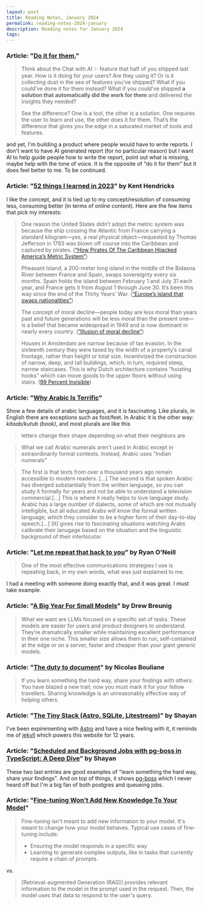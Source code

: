 ```yaml
---
layout: post
title: Reading Notes, January 2024
permalink: reading-notes-2024-january
description: Reading notes for January 2024
tags:
---
```


### Article: "[Do it for them.](https://shayy.org/posts/do-it-for-them/)"

> Think about the Chat with AI ✨ feature that half of you shipped last year. How is it doing for your users? Are they using it? Or is it collecting dust in the sea of features you’ve shipped? What if you could’ve done it for them instead? What if you could’ve shipped **a solution that automatically did the work for them** and delivered the insights they needed?
>
> See the difference? One is a tool, the other is a solution. One requires the user to learn and use, the other does it for them. That’s the difference that gives you the edge in a saturated market of tools and features.

and yet, I'm building a product where people would have to write reports. I don't want to have AI generated report (for no particular reason) but I want AI to help guide people how to write the report, point out what is missing, maybe help with the tone of voice. It is the opposite of "do it for them" but it does feel better to me. To be continued.

### Article: "[52 things I learned in 2023](https://kenthendricks.com/52-things-i-learned-in-2023/)" by Kent Hendricks

I like the concept, and it is tied up to my concept/resolution of consuming less, consuming better (in terms of online content). Here are the few items that pick my interests:

> One reason the United States didn’t adopt the metric system was because the ship crossing the Atlantic from France carrying a standard kilogram—yes, a real physical object—requested by Thomas Jefferson in 1793 was blown off course into the Caribbean and captured by pirates. ([“How Pirates Of The Caribbean Hijacked America’s Metric System”](https://www.npr.org/sections/thetwo-way/2017/12/28/574044232/how-pirates-of-the-caribbean-hijacked-americas-metric-system))
>
> Pheasant Island, a 200-meter long island in the middle of the Bidasoa River between France and Spain, swaps sovereignty every six months. Spain holds the island between February 1 and July 31 each year, and France gets it from August 1 through June 30. It’s been this way since the end of the Thirty Years’ War. ([“Europe’s island that swaps nationalities”](https://www.bbc.com/travel/article/20220706-europes-island-that-swaps-nationalities))
>
> The concept of moral decline—people today are less moral than years past and future generations will be less moral than the present one—is a belief that became widespread in 1949 and is now dominant in nearly every country. ([“Illusion of moral decline”](https://www.psypost.org/2023/06/psychologists-have-identified-a-pervasive-illusion-that-has-existed-for-at-least-70-years-166017))
>
> Houses in Amsterdam are narrow because of tax evasion. In the sixteenth century they were taxed by the width of a property’s canal frontage, rather than height or total size. Incentivized the construction of narrow, deep, and tall buildings, which, in turn, required steep, narrow staircases. This is why Dutch architecture contains “hoisting hooks” which can move goods to the upper floors without using stairs. ([99 Percent Invisible](https://99percentinvisible.org/article/vernacular-economics-building-codes-taxes-shape-regional-architecture/))

### Article: "[Why Arabic Is Terrific](https://idlewords.com/2011/08/why_arabic_is_terrific.htm)"

Show a few details of arabic languages, and it is fascinating. Like plurals, in English there are exceptions such as foot/feet. In Arabic it is the other way: _kitaab/kutub (book)_, and most plurals are like this

> letters change their shape depending on what their neighbors are

> What we call Arabic numerals aren't used in Arabic except in extraordinarily formal contexts. Instead, Arabic uses "Indian numerals"

> The first is that texts from over a thousand years ago remain accessible to modern readers. [...] The second is that spoken Arabic has diverged substantially from the written language, so you can study it formally for years and not be able to understand a television commercial.[...] This is where it really helps to love language study. Arabic has a large number of dialects, some of which are not mutually intelligible, but all educated Arabs will know the formal written language, which they consider to be a higher form of their day-to-day speech.[...] [It] gives rise to fascinating situations watching Arabs calibrate their lanugage based on the situation and the linguistic background of their interlocutor.

### Article: "[Let me repeat that back to you](https://roughlywritten.substack.com/p/let-me-repeat-that-back-to-you)" by Ryan O'Neill

> One of the most effective communications strategies I use is repeating back, in my own words, what was just explained to me.

I had a meeting with someone doing exactly that, and it was great. I must take example.


### Article: "[A Big Year For Small Models](https://www.dbreunig.com/2023/12/21/a-big-year-for-small-models.html)" by Drew Breunig

> What we want are LLMs focused on a specific set of tasks. These models are easier for users and product designers to understand. They’re dramatically smaller while maintaining excellent performance in their one niche. This smaller size allows them to run, self-contained at the edge or on a server, faster and cheaper than your giant generic models.


### Article: "[The duty to document](https://nicolasbouliane.com/blog/duty-to-document)" by Nicolas Bouliane

> If you learn something the hard way, share your findings with others. You have blazed a new trail; now you must mark it for your fellow travellers. Sharing knowledge is an unreasonably effective way of helping others.


### Article: "[The Tiny Stack (Astro, SQLite, Litestream)](https://logsnag.com/blog/the-tiny-stack)" by Shayan

I've been expirementing with [Astro](https://astro.build/) and have a nice feeling with it, it reminds me of [jekyll](https://jekyllrb.com/) which powers this website for 12 years.


### Article: "[Scheduled and Background Jobs with pg-boss in TypeScript: A Deep Dive](https://logsnag.com/blog/deep-dive-into-background-jobs-with-pg-boss-and-typescript)" by Shayan

These two last entries are good examples of "learn something the hard way, share your findings". And on top of things, it shows [pg-boss](https://github.com/timgit/pg-boss) which I never heard off but I'm a big fan of both postgres and queueing jobs.


### Article: "[Fine-tuning Won't Add New Knowledge To Your Model](https://dylancastillo.co/fine-tuning-vs-rag/)"
> Fine-tuning isn't meant to add new information to your model. It's meant to change how your model behaves. Typical use cases of fine-tuning include:
>
> - Ensuring the model responds in a specific way
> - Learning to generate complex outputs, like in tasks that currently require a chain of prompts.

vs. 

> [Retrieval-augmented Generation (RAG)] provides relevant information to the model in the prompt used in the request. Then, the model uses that data to respond to the user's query.
